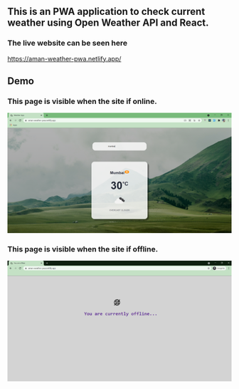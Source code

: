 ## This is an PWA application to check current weather using Open Weather API and React.

### The live website can be seen here
https://aman-weather-pwa.netlify.app/

## Demo

### This page is visible when the site if online.
![Demo Page1](./demo/demo1.PNG)

### This page is visible when the site if offline.
![Demo Page2](./demo/demo2.PNG)